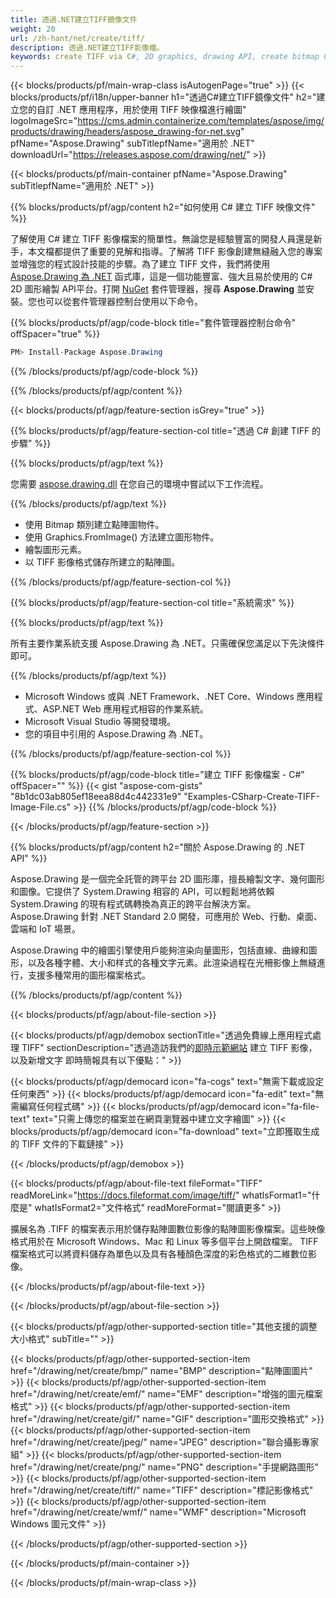 ```yaml
---
title: 透過.NET建立TIFF鏡像文件
weight: 20
url: /zh-hant/net/create/tiff/
description: 透過.NET建立TIFF影像檔。
keywords: create TIFF via C#, 2D graphics, drawing API, create bitmap C#, Drawing 適用於 .NET, save bitmap, save TIFF image, cross-platform 2D graphic library, Bitmap class, vector graphics drawing, draw text, rendering raster images, TIFF image file
---
```


{{< blocks/products/pf/main-wrap-class isAutogenPage="true" >}}
{{< blocks/products/pf/i18n/upper-banner h1="透過C#建立TIFF鏡像文件" h2="建立您的自訂 .NET 應用程序，用於使用 TIFF 映像檔進行繪圖" logoImageSrc="https://cms.admin.containerize.com/templates/aspose/img/products/drawing/headers/aspose_drawing-for-net.svg" pfName="Aspose.Drawing" subTitlepfName="適用於 .NET" downloadUrl="https://releases.aspose.com/drawing/net/" >}}

{{< blocks/products/pf/main-container pfName="Aspose.Drawing" subTitlepfName="適用於 .NET" >}}


{{% blocks/products/pf/agp/content h2="如何使用 C# 建立 TIFF 映像文件" %}}

了解使用 C# 建立 TIFF 影像檔案的簡單性。無論您是經驗豐富的開發人員還是新手，本文檔都提供了重要的見解和指導。了解將 TIFF 影像創建無縫融入您的專案並增強您的程式設計技能的步驟。為了建立 TIFF 文件，我們將使用 [Aspose.Drawing 為 .NET](https://products.aspose.com/drawing/net) 函式庫，這是一個功能豐富、強大且易於使用的 C# 2D 圖形繪製 API平台。打開 [NuGet](https://www.nuget.org/packages/aspose.drawing) 套件管理器，搜尋 **Aspose.Drawing** 並安裝。您也可以從套件管理器控制台使用以下命令。

{{% blocks/products/pf/agp/code-block title="套件管理器控制台命令" offSpacer="true" %}}
```cs
PM> Install-Package Aspose.Drawing
```
{{% /blocks/products/pf/agp/code-block %}}

{{% /blocks/products/pf/agp/content %}}


{{< blocks/products/pf/agp/feature-section isGrey="true" >}}

{{% blocks/products/pf/agp/feature-section-col title="透過 C# 創建 TIFF 的步驟" %}}

{{% blocks/products/pf/agp/text %}}

您需要 [aspose.drawing.dll](https://downloads.aspose.com/drawing/net) 在您自己的環境中嘗試以下工作流程。

{{% /blocks/products/pf/agp/text %}}

+ 使用 Bitmap 類別建立點陣圖物件。
+ 使用 Graphics.FromImage() 方法建立圖形物件。
+ 繪製圖形元素。
+ 以 TIFF 影像格式儲存所建立的點陣圖。

{{% /blocks/products/pf/agp/feature-section-col %}}

{{% blocks/products/pf/agp/feature-section-col title="系統需求" %}}

{{% blocks/products/pf/agp/text %}}

所有主要作業系統支援 Aspose.Drawing 為 .NET。只需確保您滿足以下先決條件即可。

{{% /blocks/products/pf/agp/text %}}

- Microsoft Windows 或與 .NET Framework、.NET Core、Windows 應用程式、ASP.NET Web 應用程式相容的作業系統。
- Microsoft Visual Studio 等開發環境。
- 您的項目中引用的 Aspose.Drawing 為 .NET。

{{% /blocks/products/pf/agp/feature-section-col %}}

{{% blocks/products/pf/agp/code-block title="建立 TIFF 影像檔案 - C#" offSpacer="" %}}
{{< gist "aspose-com-gists" "8b1dc03ab805ef18eea88d4c442331e9" "Examples-CSharp-Create-TIFF-Image-File.cs" >}}
{{% /blocks/products/pf/agp/code-block %}}

{{< /blocks/products/pf/agp/feature-section >}}


<!-- aboutfile Starts -->

{{% blocks/products/pf/agp/content h2="關於 Aspose.Drawing 的 .NET API" %}}

Aspose.Drawing 是一個完全託管的跨平台 2D 圖形庫，擅長繪製文字、幾何圖形和圖像。它提供了 System.Drawing 相容的 API，可以輕鬆地將依賴 System.Drawing 的現有程式碼轉換為真正的跨平台解決方案。 Aspose.Drawing 針對 .NET Standard 2.0 開發，可應用於 Web、行動、桌面、雲端和 IoT 場景。

Aspose.Drawing 中的繪圖引擎使用戶能夠渲染向量圖形，包括直線、曲線和圖形，以及各種字體、大小和样式的各種文字元素。此渲染過程在光柵影像上無縫進行，支援多種常用的圖形檔案格式。

{{% /blocks/products/pf/agp/content %}}


{{< blocks/products/pf/agp/about-file-section >}}

{{< blocks/products/pf/agp/demobox sectionTitle="透過免費線上應用程式處理 TIFF" sectionDescription="透過造訪我們的[即時示範網站](https://products.aspose.app/drawing) 建立 TIFF 影像，以及新增文字 即時簡報具有以下優點：" >}}

{{< blocks/products/pf/agp/democard icon="fa-cogs" text="無需下載或設定任何東西" >}}
{{< blocks/products/pf/agp/democard icon="fa-edit" text="無需編寫任何程式碼" >}}
{{< blocks/products/pf/agp/democard icon="fa-file-text" text="只需上傳您的檔案並在網頁瀏覽器中建立文字繪圖" >}}
{{< blocks/products/pf/agp/democard icon="fa-download" text="立即獲取生成的 TIFF 文件的下載鏈接" >}}

{{< /blocks/products/pf/agp/demobox >}}

{{< blocks/products/pf/agp/about-file-text fileFormat="TIFF" readMoreLink="https://docs.fileformat.com/image/tiff/" whatIsFormat1="什麼是" whatIsFormat2="文件格式" readMoreFormat="閱讀更多" >}}

擴展名為 .TIFF 的檔案表示用於儲存點陣圖數位影像的點陣圖影像檔案。這些映像格式用於在 Microsoft Windows、Mac 和 Linux 等多個平台上開啟檔案。 TIFF 檔案格式可以將資料儲存為單色以及具有各種顏色深度的彩色格式的二維數位影像。

{{< /blocks/products/pf/agp/about-file-text >}}

{{< /blocks/products/pf/agp/about-file-section >}}

<!-- aboutfile Ends -->


{{< blocks/products/pf/agp/other-supported-section title="其他支援的調整大小格式" subTitle="" >}}

{{< blocks/products/pf/agp/other-supported-section-item href="/drawing/net/create/bmp/" name="BMP" description="點陣圖圖片" >}}
{{< blocks/products/pf/agp/other-supported-section-item href="/drawing/net/create/emf/" name="EMF" description="增強的圖元檔案格式" >}}
{{< blocks/products/pf/agp/other-supported-section-item href="/drawing/net/create/gif/" name="GIF" description="圖形交換格式" >}}
{{< blocks/products/pf/agp/other-supported-section-item href="/drawing/net/create/jpeg/" name="JPEG" description="聯合攝影專家組" >}}
{{< blocks/products/pf/agp/other-supported-section-item href="/drawing/net/create/png/" name="PNG" description="手提網路圖形" >}}
{{< blocks/products/pf/agp/other-supported-section-item href="/drawing/net/create/tiff/" name="TIFF" description="標記影像格式" >}}
{{< blocks/products/pf/agp/other-supported-section-item href="/drawing/net/create/wmf/" name="WMF" description="Microsoft Windows 圖元文件" >}}


{{< /blocks/products/pf/agp/other-supported-section >}}

{{< /blocks/products/pf/main-container >}}

{{< /blocks/products/pf/main-wrap-class >}}
